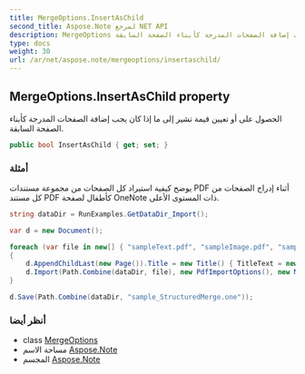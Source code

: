 ```yaml
---
title: MergeOptions.InsertAsChild
second_title: Aspose.Note لمرجع NET API
description: MergeOptions ملكية. الحصول على أو تعيين قيمة تشير إلى ما إذا كان يجب إضافة الصفحات المدرجة كأبناء الصفحة السابقة.
type: docs
weight: 30
url: /ar/net/aspose.note/mergeoptions/insertaschild/
---
```

## MergeOptions.InsertAsChild property

الحصول على أو تعيين قيمة تشير إلى ما إذا كان يجب إضافة الصفحات المدرجة كأبناء الصفحة السابقة.

```csharp
public bool InsertAsChild { get; set; }
```

### أمثلة

يوضح كيفية استيراد كل الصفحات من مجموعة مستندات PDF أثناء إدراج الصفحات من كل مستند PDF كأطفال لصفحة OneNote ذات المستوى الأعلى.

```csharp
string dataDir = RunExamples.GetDataDir_Import();

var d = new Document();

foreach (var file in new[] { "sampleText.pdf", "sampleImage.pdf", "sampleTable.pdf" })
{
    d.AppendChildLast(new Page()).Title = new Title() { TitleText = new RichText() { ParagraphStyle = ParagraphStyle.Default }.Append(file) };
    d.Import(Path.Combine(dataDir, file), new PdfImportOptions(), new MergeOptions() { InsertAt = int.MaxValue, InsertAsChild = true });
}

d.Save(Path.Combine(dataDir, "sample_StructuredMerge.one"));
```

### أنظر أيضا

* class [MergeOptions](../)
* مساحة الاسم [Aspose.Note](../../mergeoptions/)
* المجسم [Aspose.Note](../../../)


